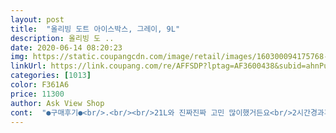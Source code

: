 ```yaml
---
layout: post 
title:  "올리빙 도트 아이스박스, 그레이, 9L" 
description: 올리빙 도 ..
date: 2020-06-14 08:20:23 
img: https://static.coupangcdn.com/image/retail/images/160300094175768-1a58a40a-cb19-46c1-8343-5317664352af.jpg 
linkUrl: https://link.coupang.com/re/AFFSDP?lptag=AF3600438&subid=ahnPublicAsk&pageKey=113216413&itemId=631864876&vendorItemId=4654035764&traceid=V0-113-f0857767b0ead689 
categories: [1013] 
color: F361A6 
price: 11300 
author: Ask View Shop 
cont:  "●구매후기●<br/>.<br/><br/>21L와 진짜진짜 고민 많이했거든요<br/>2시간경과후<br/>9L라며?ᆢ왤케작지?<br/>✅가격: 11,550원.<br/><br/>✅구성: 그레이/9L.<br/><br/>✅배송: 2020년 5월19일(로켓 배송).<br/><br/>✅상품: [올리빙 도트 아이스박스].<br/><br/>✅주문: 2020년 5월18일.<br/><br/>✔단,살짝아쉬운게 손잡이가 살짝얇아 약해보임요!<br/>✔디자인도 심플하니 들고다녀도 무방할정도로 이쁨!<br/>✔요즘처럼 한 여름 아니여도 벌써부터 후끈후끈!<br/>✔우연히 눈팅하다가 발견한 도트아이스박스!<br/>✔첨에 아이스박스를 꺼내 보고는 헐@@<br/>가격 착하고요<br/>가격대도 11,000원대15,000원대 까지 천차만별!<br/>가격대비 너무 맘에 들어요!!!!<br/>가격대비 퀄리티 정말좋아요!<br/>가격이 너무 저렴해서 기대안했는데<br/>간단한 음료,커피,빵,과일 몇가지 챙겨다니기엔 좋겠어요!<br/>그냥 질렀어요 언젠간 쓰겠지 ㅇㅅㅇ 여름전에는 코로나새키끝나길바라며 ㅋㅋ<br/>그래서 21L 결제까지 눌렀다가<br/>그런데,보는 것과는 다르게 예상외로 여유있게,<br/>나들이 나갈수 있는 날이 오기를 진정 기대해 봅니다!^^<br/>나들이는 맘껏 못나가겠지만 ㅠ.<br/>ㅠ<br/>날은 좋은데 이놈의 코로나 십... <br/>8 아니 19<br/>내용물이 무거우면 버텨줄지 살짝고민은 됨요!<br/>또,하나는 아주 초소형!<br/>마음바껴 9L했는데 신랑이랑 둘이 작은거하길잘했다!!!!였어요 ㅋㅋ<br/>많이 들어 가더라구요!<br/>먹다남은 음료들은 늘차안에 뒀다가 다시,<br/>먹으려고 보면 밍밍해져서 그냥버리게 되잖아요!<br/>무튼<br/>뭐 다 녹았죠 ㅋㅋㅋㅋㅋ근데 좀 찬기가 돌더라구요<br/>민트 and amp;그레이중저는 단연 그레이 선택!<br/>비싼거보단 냉기가 안돌겠지만<br/>사람들도 좀 사가고 가방으로된건 있지만 이런건없어서<br/>사람들을 피해 잠깐 허허벌판 콧바람쐴때 가져가려고(나갈수나있을랑가.<br/>.<br/>)<br/>사실 마트갔는데 미니아이스박스를 팔더라구요<br/>생각보다 시원한 감 오래 가는거 같아요<br/>아기도있고 이제 이유식도 챙겨야하고 간식이며 뭐며.<br/>.<br/><br/>아이스팩 하나 넣고 차안에 8시간 정도 놔도<br/>아이스팩은 물기있고 살짝 아주살짝녹고<br/>아이스팩이 다 안녹더라구요<br/>어서 마스크없이 밖에 나가고싶어요꒦ິȏ꒦ິ 건강챙기세요!<br/>어서 요거 들고 나갈일이 빨리왔음하네요ㅠㅠ.<br/>.<br/><br/>언능또 다시 남편이랑 두손 맞잡고 살랑살랑<br/>얼음은 2/3녹은상태 뭐 괜찮았어요.<br/> 그러고 몇시간뒤... <br/>봤어야했는데 이놈의정신머리... <br/>... <br/>.<br/>.<br/>까먹었어요? 10시간이나 지나버렸... <br/><br/>역쉬쿠팡이 11,550원으로 젤쌉니다!<br/>오자마자 테스트겸 아이스팩 넣고 컵에 얼음해서 넣었는데<br/>요즘,코로나19덕에 나들이는 무진장 자재중!<br/>운전석뒷자리에 부담없이 딱 잘맞을꺼같고요?<br/>유행이 지나다보니 촌스럽기도 하고,<br/>이동해야 할 정도잖아요!<br/>이만한 가격에 꽝꽝 언상태를 바란건 아니라 가격대비 대만족〰〰〰〰〰〰<br/>이쁘니까 그냥 사볼까 했는데<br/>이유식 + 간식 +음료 잘 들어갈꺼같아용<br/>이제 날씨도 더워지고<br/>일단 색상예쁘고요<br/>일단,자알써보기로!<br/>잘비교후 구매하셔용 :)<br/>잠시 잠잠해지나 했더니 또,다시 시작!ㅠㅠ<br/>저희집에도 아이스박스가 2개정도는 있어요!<br/>제후기가 도움되셨다면,<br/>초소형은 참애매하게 넘작아서 캔23개 넣으면 끝!<br/>촘엔 뚜껑 올릴때 불편했는데 익숙해져서 괜찮아요<br/>캔커피 6개 and amp;쥬스 6개 and amp;참외 5개 정도는 충분!<br/>크기도 그렇게 작지않고 딱알맞은?<br/>튀지않고 무난하게 깔끔한게 좋더라구요!<br/>특히,차 안은 한 낮에는 에어컨을 켜고,<br/>하나는 어마하게 큰바캉스용 초대형!<br/>휴대용으로 들고 다녀도 넘이쁠듯!<br/>.<br/><br/>21L와 진짜진짜 고민 많이했거든요<br/>2시간경과후<br/>9L라며?ᆢ왤케작지?<br/>✅가격: 11,550원.<br/><br/>✅구성: 그레이/9L.<br/><br/>✅배송: 2020년 5월19일(로켓 배송).<br/><br/>✅상품: [올리빙 도트 아이스박스].<br/><br/>✅주문: 2020년 5월18일.<br/><br/>✔단,살짝아쉬운게 손잡이가 살짝얇아 약해보임요!<br/>✔디자인도 심플하니 들고다녀도 무방할정도로 이쁨!<br/>✔요즘처럼 한 여름 아니여도 벌써부터 후끈후끈!<br/>✔우연히 눈팅하다가 발견한 도트아이스박스!<br/>✔첨에 아이스박스를 꺼내 보고는 헐@@<br/>가격 착하고요<br/>가격대도 11,000원대15,000원대 까지 천차만별!<br/>가격대비 너무 맘에 들어요!!!!<br/>가격대비 퀄리티 정말좋아요!<br/>가격이 너무 저렴해서 기대안했는데<br/>간단한 음료,커피,빵,과일 몇가지 챙겨다니기엔 좋겠어요!<br/>그냥 질렀어요 언젠간 쓰겠지 ㅇㅅㅇ 여름전에는 코로나새키끝나길바라며 ㅋㅋ<br/>그래서 21L 결제까지 눌렀다가<br/>그런데,보는 것과는 다르게 예상외로 여유있게,<br/>나들이 나갈수 있는 날이 오기를 진정 기대해 봅니다!^^<br/>나들이는 맘껏 못나가겠지만 ㅠ.<br/>ㅠ<br/>날은 좋은데 이놈의 코로나 십... <br/>8 아니 19<br/>내용물이 무거우면 버텨줄지 살짝고민은 됨요!<br/>또,하나는 아주 초소형!<br/>마음바껴 9L했는데 신랑이랑 둘이 작은거하길잘했다!!!!였어요 ㅋㅋ<br/>많이 들어 가더라구요!<br/>먹다남은 음료들은 늘차안에 뒀다가 다시,<br/>먹으려고 보면 밍밍해져서 그냥버리게 되잖아요!<br/>무튼<br/>뭐 다 녹았죠 ㅋㅋㅋㅋㅋ근데 좀 찬기가 돌더라구요<br/>민트 and amp;그레이중저는 단연 그레이 선택!<br/>비싼거보단 냉기가 안돌겠지만<br/>사람들도 좀 사가고 가방으로된건 있지만 이런건없어서<br/>사람들을 피해 잠깐 허허벌판 콧바람쐴때 가져가려고(나갈수나있을랑가.<br/>.<br/>)<br/>사실 마트갔는데 미니아이스박스를 팔더라구요<br/>생각보다 시원한 감 오래 가는거 같아요<br/>아기도있고 이제 이유식도 챙겨야하고 간식이며 뭐며.<br/>.<br/><br/>아이스팩 하나 넣고 차안에 8시간 정도 놔도<br/>아이스팩은 물기있고 살짝 아주살짝녹고<br/>아이스팩이 다 안녹더라구요<br/>어서 마스크없이 밖에 나가고싶어요꒦ິȏ꒦ິ 건강챙기세요!<br/>어서 요거 들고 나갈일이 빨리왔음하네요ㅠㅠ.<br/>.<br/><br/>언능또 다시 남편이랑 두손 맞잡고 살랑살랑<br/>얼음은 2/3녹은상태 뭐 괜찮았어요.<br/> 그러고 몇시간뒤... <br/>봤어야했는데 이놈의정신머리... <br/>... <br/>.<br/>.<br/>까먹었어요? 10시간이나 지나버렸... <br/><br/>역쉬쿠팡이 11,550원으로 젤쌉니다!<br/>오자마자 테스트겸 아이스팩 넣고 컵에 얼음해서 넣었는데<br/>요즘,코로나19덕에 나들이는 무진장 자재중!<br/>운전석뒷자리에 부담없이 딱 잘맞을꺼같고요?<br/>유행이 지나다보니 촌스럽기도 하고,<br/>이동해야 할 정도잖아요!<br/>이만한 가격에 꽝꽝 언상태를 바란건 아니라 가격대비 대만족〰〰〰〰〰〰<br/>이쁘니까 그냥 사볼까 했는데<br/>이유식 + 간식 +음료 잘 들어갈꺼같아용<br/>이제 날씨도 더워지고<br/>일단 색상예쁘고요<br/>일단,자알써보기로!<br/>잘비교후 구매하셔용 :)<br/>잠시 잠잠해지나 했더니 또,다시 시작!ㅠㅠ<br/>저희집에도 아이스박스가 2개정도는 있어요!<br/>제후기가 도움되셨다면,<br/>초소형은 참애매하게 넘작아서 캔23개 넣으면 끝!<br/>촘엔 뚜껑 올릴때 불편했는데 익숙해져서 괜찮아요<br/>캔커피 6개 and amp;쥬스 6개 and amp;참외 5개 정도는 충분!<br/>크기도 그렇게 작지않고 딱알맞은?<br/>튀지않고 무난하게 깔끔한게 좋더라구요!<br/>특히,차 안은 한 낮에는 에어컨을 켜고,<br/>하나는 어마하게 큰바캉스용 초대형!<br/>휴대용으로 들고 다녀도 넘이쁠듯!<br/>" 
---
```


